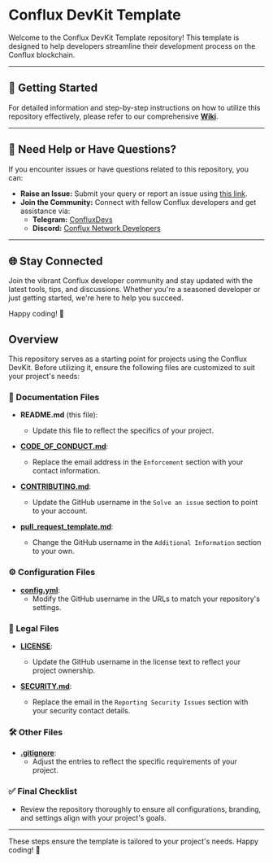# Conflux DevKit Template

Welcome to the Conflux DevKit Template repository! This template is designed to help developers streamline their development process on the Conflux blockchain.  

---

## 🚀 Getting Started

For detailed information and step-by-step instructions on how to utilize this repository effectively, please refer to our comprehensive [**Wiki**](https://github.com/cfxdevkit/repository-template/wiki).

---

## 📢 Need Help or Have Questions?

If you encounter issues or have questions related to this repository, you can:

- **Raise an Issue:** Submit your query or report an issue using [this link](https://github.com/cfxdevkit/repository-template/issues/new/choose).  
- **Join the Community:** Connect with fellow Conflux developers and get assistance via:  
  - **Telegram:** [ConfluxDevs](https://t.me/ConfluxDevs)  
  - **Discord:** [Conflux Network Developers](https://discord.com/channels/707952293412339843/707952293856673887)  

---

## 🌐 Stay Connected

Join the vibrant Conflux developer community and stay updated with the latest tools, tips, and discussions. Whether you're a seasoned developer or just getting started, we're here to help you succeed.

Happy coding! 🚀

## Overview

This repository serves as a starting point for projects using the Conflux DevKit. Before utilizing it, ensure the following files are customized to suit your project's needs:

### 📝 Documentation Files
- **README.md** (this file):  
  - Update this file to reflect the specifics of your project.  

- **[CODE_OF_CONDUCT.md](CODE_OF_CONDUCT.md)**:  
  - Replace the email address in the `Enforcement` section with your contact information.  

- **[CONTRIBUTING.md](CONTRIBUTING.md)**:  
  - Update the GitHub username in the `Solve an issue` section to point to your account.  

- **[pull_request_template.md](.github/pull_request_template.md)**:  
  - Change the GitHub username in the `Additional Information` section to your own.  

### ⚙️ Configuration Files
- **[config.yml](.github/ISSUE_TEMPLATE/config.yml)**:  
  - Modify the GitHub username in the URLs to match your repository's settings.  

### 📜 Legal Files
- **[LICENSE](LICENSE)**:  
  - Update the GitHub username in the license text to reflect your project ownership.  

- **[SECURITY.md](SECURITY.md)**:  
  - Replace the email in the `Reporting Security Issues` section with your security contact details.  

### 🛠️ Other Files
- **[.gitignore](.gitignore)**:  
  - Adjust the entries to reflect the specific requirements of your project.  

### ✅ Final Checklist
- Review the repository thoroughly to ensure all configurations, branding, and settings align with your project's goals.

---

These steps ensure the template is tailored to your project's needs. Happy coding! 🚀